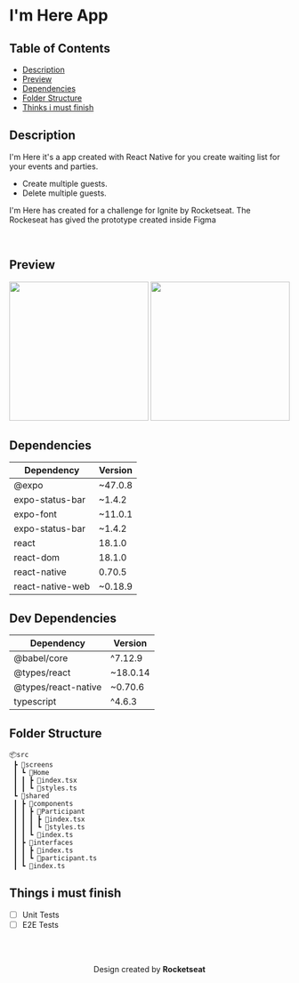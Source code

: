 

# I'm Here App


## Table of Contents

- [Description](#description)
- [Preview](#preview)
- [Dependencies](#dependencies)
- [Folder Structure](#folder-structure)
- [Thinks i must finish](#things-i-must-finish)

## Description

I'm Here it's a app created with React Native for you create waiting list for your events and parties.

- Create multiple guests.
- Delete multiple guests.

I'm Here has created for a challenge for Ignite by Rocketseat. The Rockeseat has gived the prototype created inside Figma

<br />

## Preview

<div align="center">
  <image src="https://user-images.githubusercontent.com/26945693/217914699-3428479d-34ab-4c70-ada2-0e5efa9f29c4.png" width="250" />
  <image src="https://user-images.githubusercontent.com/26945693/217914769-071adedd-1e95-4642-8399-5b8e0fcd332b.png" width="250" />
</div>

## Dependencies

| Dependency | Version |
|--|--|
|@expo|~47.0.8|
|expo-status-bar|~1.4.2|
|expo-font|~11.0.1|
|expo-status-bar|~1.4.2|
|react|18.1.0|
|react-dom|18.1.0|
|react-native|0.70.5|
|react-native-web|~0.18.9|

## Dev Dependencies

| Dependency | Version |
|--|--|
|@babel/core|^7.12.9|
|@types/react|~18.0.14|
|@types/react-native|~0.70.6|
|typescript|^4.6.3|

## Folder Structure

```
📦src  
 ┣ 📂screens  
 ┃ ┗ 📂Home  
 ┃ ┃ ┣ 📜index.tsx  
 ┃ ┃ ┗ 📜styles.ts  
 ┗ 📂shared  
 ┃ ┣ 📂components  
 ┃ ┃ ┣ 📂Participant  
 ┃ ┃ ┃ ┣ 📜index.tsx  
 ┃ ┃ ┃ ┗ 📜styles.ts  
 ┃ ┃ ┗ 📜index.ts  
 ┃ ┣ 📂interfaces  
 ┃ ┃ ┣ 📜index.ts  
 ┃ ┃ ┗ 📜participant.ts  
 ┃ ┗ 📜index.ts
```

## Things i must finish

 - [ ] Unit Tests
 - [ ] E2E Tests

<br />
<br />

<div align="center">
 <p>Design created by <strong>Rocketseat</strong></p>
</div>
